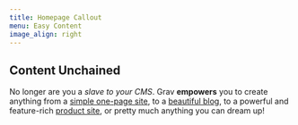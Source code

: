 ```yaml
---
title: Homepage Callout
menu: Easy Content
image_align: right
---
```


## Content Unchained

No longer are you a _slave to your CMS_. Grav **empowers** you to create anything from a [simple one-page site](/#), to a [beautiful blog](/#), to a powerful and feature-rich [product site](/#), or pretty much anything you can dream up!
